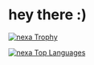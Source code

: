 <link rel="stylesheet" href="https://cdnjs.cloudflare.com/ajax/libs/font-awesome/4.7.0/css/font-awesome.min.css">
<h1>hey there :)  </h1>
 <a href="https://github.com/ryo-ma/github-profile-trophy">
    <img src="https://github-profile-trophy.vercel.app/?username=nexaquora" alt="nexa Trophy"/>
<p>
  <img src="https://github-readme-stats.vercel.app/api/top-langs?username=nexaquora4&show_icons=true&locale=en&layout=compact&theme=dark" alt="nexa Top Languages" />
</p>
